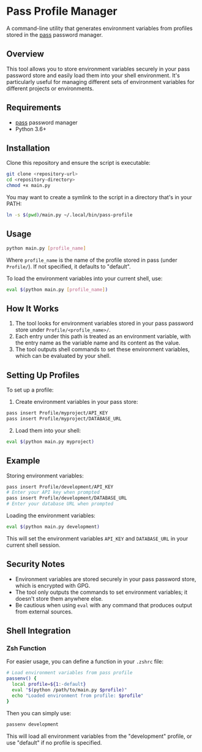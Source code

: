 # Pass Profile Manager

A command-line utility that generates environment variables from profiles stored in the [pass](https://www.passwordstore.org/) password manager.

## Overview

This tool allows you to store environment variables securely in your pass password store and easily load them into your shell environment. It's particularly useful for managing different sets of environment variables for different projects or environments.

## Requirements

- [pass](https://www.passwordstore.org/) password manager
- Python 3.6+

## Installation

Clone this repository and ensure the script is executable:

```bash
git clone <repository-url>
cd <repository-directory>
chmod +x main.py
```

You may want to create a symlink to the script in a directory that's in your PATH:

```bash
ln -s $(pwd)/main.py ~/.local/bin/pass-profile
```

## Usage

```bash
python main.py [profile_name]
```

Where `profile_name` is the name of the profile stored in pass (under `Profile/`). If not specified, it defaults to "default".

To load the environment variables into your current shell, use:

```bash
eval $(python main.py [profile_name])
```

## How It Works

1. The tool looks for environment variables stored in your pass password store under `Profile/<profile_name>/`.
2. Each entry under this path is treated as an environment variable, with the entry name as the variable name and its content as the value.
3. The tool outputs shell commands to set these environment variables, which can be evaluated by your shell.

## Setting Up Profiles

To set up a profile:

1. Create environment variables in your pass store:

```bash
pass insert Profile/myproject/API_KEY
pass insert Profile/myproject/DATABASE_URL
```

2. Load them into your shell:

```bash
eval $(python main.py myproject)
```

## Example

Storing environment variables:
```bash
pass insert Profile/development/API_KEY
# Enter your API key when prompted
pass insert Profile/development/DATABASE_URL
# Enter your database URL when prompted
```

Loading the environment variables:
```bash
eval $(python main.py development)
```

This will set the environment variables `API_KEY` and `DATABASE_URL` in your current shell session.

## Security Notes

- Environment variables are stored securely in your pass password store, which is encrypted with GPG.
- The tool only outputs the commands to set environment variables; it doesn't store them anywhere else.
- Be cautious when using `eval` with any command that produces output from external sources.

## Shell Integration

### Zsh Function

For easier usage, you can define a function in your `.zshrc` file:

```zsh
# Load environment variables from pass profile
passenv() {
  local profile=${1:-default}
  eval "$(python /path/to/main.py $profile)"
  echo "Loaded environment from profile: $profile"
}
```

Then you can simply use:

```bash
passenv development
```

This will load all environment variables from the "development" profile, or use "default" if no profile is specified.

